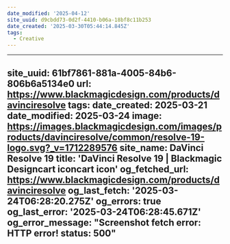 ```yaml
---
date_modified: '2025-04-12'
site_uuid: d9cbdd73-0d2f-4410-b06a-18bf8c11b253
date_created: '2025-03-30T05:44:14.845Z'
tags:
  - Creative
---
```



















---
site_uuid: 61bf7861-881a-4005-84b6-806b6a5134e0
url: https://www.blackmagicdesign.com/products/davinciresolve
tags: 
date_created: 2025-03-21
date_modified: 2025-03-24
image: https://images.blackmagicdesign.com/images/products/davinciresolve/common/resolve-19-logo.svg?_v=1712289576
site_name: DaVinci Resolve 19
title: 'DaVinci Resolve 19 | Blackmagic Designcart iconcart icon'
og_fetched_url: https://www.blackmagicdesign.com/products/davinciresolve
og_last_fetch: '2025-03-24T06:28:20.275Z'
og_errors: true
og_last_error: '2025-03-24T06:28:45.671Z'
og_error_message: "Screenshot fetch error: HTTP error! status: 500"
---